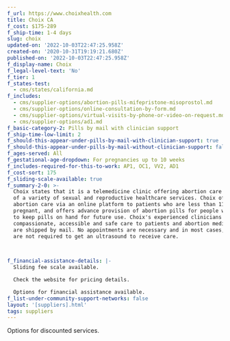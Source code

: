 ```yaml
---
f_url: https://www.choixhealth.com
title: Choix CA
f_cost: $175-289
f_ship-time: 1-4 days
slug: choix
updated-on: '2022-10-03T22:47:25.958Z'
created-on: '2020-10-31T19:19:21.680Z'
published-on: '2022-10-03T22:47:25.958Z'
f_display-name: Choix
f_legal-level-text: 'No'
f_tier: 1
f_states-test:
  - cms/states/california.md
f_includes:
  - cms/supplier-options/abortion-pills-mifepristone-misoprostol.md
  - cms/supplier-options/online-consultation-by-form.md
  - cms/supplier-options/virtual-visits-by-phone-or-video-on-request.md
  - cms/supplier-options/ad1.md
f_basic-category-2: Pills by mail with clinician support
f_ship-time-low-limit: 2
f_should-this-appear-under-pills-by-mail-with-clinician-support: true
f_should-this-appear-under-pills-by-mail-without-clinician-support: false
f_ages-served: All
f_gestational-age-dropdown: For pregnancies up to 10 weeks
f_includes-required-for-this-to-work: AP1, OC1, VV2, AD1
f_cost-sort: 175
f_sliding-scale-available: true
f_summary-2-0: >-
  Choix states that it is a telemedicine clinic offering abortion care as part
  of a variety of sexual and reproductive healthcare services. Choix offers
  abortion care via an online platform to patients who are less than 11 weeks
  pregnant, and offers advance provision of abortion pills for people who wish
  to keep pills on hand for future use. Choix's experienced clinicians provide
  compassionate, accessible and safe care to patients and abortion medications
  are shipped by mail. No appointments are necessary and in most cases, patients
  are not required to get an ultrasound to receive care.


  ‍
f_financial-assistance-details: |-
  Sliding fee scale available.

  Check the website for pricing details.

  Options for financial assistance available.
f_list-under-community-support-networks: false
layout: '[suppliers].html'
tags: suppliers
---
```


Options for discounted services.
